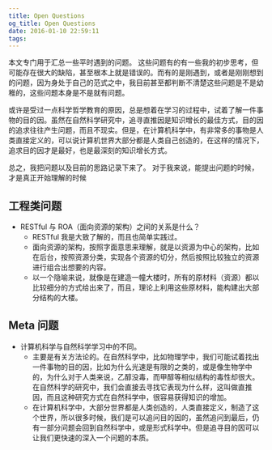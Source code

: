 ```yaml
---
title: Open Questions
og_title: Open Questions
date: 2016-01-10 22:59:11
tags:
---
```


本文专门用于汇总一些平时遇到的问题。
这些问题有的有一些我的初步思考，但可能存在很大的缺陷，甚至根本上就是错误的。而有的是刚遇到，或者是刚刚想到的问题，因为身处于自己的范式之中，我目前甚至都判断不清楚这些问题是不是幼稚的，这些问题本身是不是就有问题。

或许是受过一点科学哲学教育的原因，总是想着在学习的过程中，试着了解一件事物的目的因。虽然在自然科学研究中，追寻直推因是知识增长的最佳方式，目的因的追求往往产生问题，而且不现实。但是，在计算机科学中，有非常多的事物是人类直接定义的，可以说计算机世界大部分都是人类自己创造的，在这样的情况下，追求目的因才是最好，也是最深刻的知识增长方式。

总之，我把问题以及目前的思路记录下来了。
对于我来说，能提出问题的时候，才是真正开始理解的时候

## 工程类问题
* RESTful 与 ROA（面向资源的架构）之间的关系是什么？
  * RESTful 我是大致了解的，而且也简单实践过。
  * 面向资源的架构，按照字面意思来理解，就是以资源为中心的架构，比如在后台，按照资源分类，实现各个资源的切分，然后按照比较独立的资源进行组合出想要的内容。
  * 以一个隐喻来说，就像是在建造一幢大楼时，所有的原材料（资源）都以比较细分的方式给出来了，而且，理论上利用这些原材料，能构建出大部分结构的大楼。

## Meta 问题
* 计算机科学与自然科学学习中的不同。
  * 主要是有关方法论的。在自然科学中，比如物理学中，我们可能试着找出一件事物的目的因，比如为什么光速是有限的之类的，或是像生物学中的，为什么对于人类来说，乙醇没毒，而甲醇等相似结构的毒性却很大。在自然科学的研究中，我们会直接去寻找它表现为什么样，这叫做直推因，而且这种研究方式在自然科学中，很容易获得知识的增加。
  * 在计算机科学中，大部分世界都是人类创造的，人类直接定义，制造了这个世界，所以很多时候，我们是可以追问目的因的，虽然追问到最后，仍有一部分问题会回到自然科学中，或是形式科学中。但是追寻目的因可以让我们更快速的深入一个问题的本质。